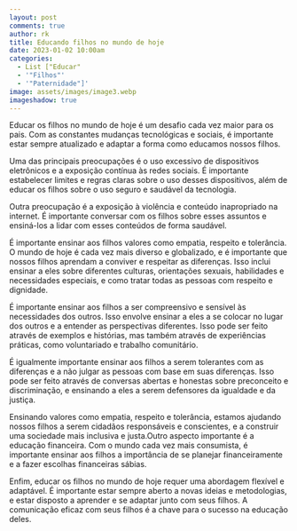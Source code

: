 ```yaml
---
layout: post
comments: true
author: rk
title: Educando filhos no mundo de hoje
date: 2023-01-02 10:00am
categories:
  - List ["Educar"
  - '"Filhos"'
  - '"Paternidade"]'
image: assets/images/image3.webp
imageshadow: true
---
```

Educar os filhos no mundo de hoje é um desafio cada vez maior para os pais. Com as constantes mudanças tecnológicas e sociais, é importante estar sempre atualizado e adaptar a forma como educamos nossos filhos.

Uma das principais preocupações é o uso excessivo de dispositivos eletrônicos e a exposição contínua às redes sociais. É importante estabelecer limites e regras claras sobre o uso desses dispositivos, além de educar os filhos sobre o uso seguro e saudável da tecnologia.

Outra preocupação é a exposição à violência e conteúdo inapropriado na internet. É importante conversar com os filhos sobre esses assuntos e ensiná-los a lidar com esses conteúdos de forma saudável.

É importante ensinar aos filhos valores como empatia, respeito e tolerância. O mundo de hoje é cada vez mais diverso e globalizado, e é importante que nossos filhos aprendam a conviver e respeitar as diferenças. Isso inclui ensinar a eles sobre diferentes culturas, orientações sexuais, habilidades e necessidades especiais, e como tratar todas as pessoas com respeito e dignidade.

É importante ensinar aos filhos a ser compreensivo e sensível às necessidades dos outros. Isso envolve ensinar a eles a se colocar no lugar dos outros e a entender as perspectivas diferentes. Isso pode ser feito através de exemplos e histórias, mas também através de experiências práticas, como voluntariado e trabalho comunitário.

É igualmente importante ensinar aos filhos a serem tolerantes com as diferenças e a não julgar as pessoas com base em suas diferenças. Isso pode ser feito através de conversas abertas e honestas sobre preconceito e discriminação, e ensinando a eles a serem defensores da igualdade e da justiça.

Ensinando valores como empatia, respeito e tolerância, estamos ajudando nossos filhos a serem cidadãos responsáveis e conscientes, e a construir uma sociedade mais inclusiva e justa.Outro aspecto importante é a educação financeira. Com o mundo cada vez mais consumista, é importante ensinar aos filhos a importância de se planejar financeiramente e a fazer escolhas financeiras sábias.

Enfim, educar os filhos no mundo de hoje requer uma abordagem flexível e adaptável. É importante estar sempre aberto a novas ideias e metodologias, e estar disposto a aprender e se adaptar junto com seus filhos. A comunicação eficaz com seus filhos é a chave para o sucesso na educação deles.
